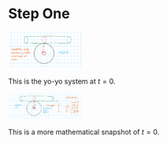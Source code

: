 # Step One

<img src="Step1.png" alt="Step 1" width="30%">

This is the yo-yo system at $t=0$.

<img src="Step1Worked.png" alt="Step 1 Worked" width="30%">

This is a more mathematical snapshot of $t=0$. 